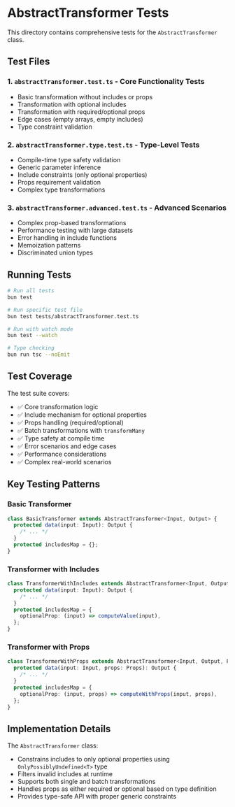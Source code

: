 # AbstractTransformer Tests

This directory contains comprehensive tests for the `AbstractTransformer` class.

## Test Files

### 1. `abstractTransformer.test.ts` - Core Functionality Tests

- Basic transformation without includes or props
- Transformation with optional includes
- Transformation with required/optional props
- Edge cases (empty arrays, empty includes)
- Type constraint validation

### 2. `abstractTransformer.type.test.ts` - Type-Level Tests

- Compile-time type safety validation
- Generic parameter inference
- Include constraints (only optional properties)
- Props requirement validation
- Complex type transformations

### 3. `abstractTransformer.advanced.test.ts` - Advanced Scenarios

- Complex prop-based transformations
- Performance testing with large datasets
- Error handling in include functions
- Memoization patterns
- Discriminated union types

## Running Tests

```bash
# Run all tests
bun test

# Run specific test file
bun test tests/abstractTransformer.test.ts

# Run with watch mode
bun test --watch

# Type checking
bun run tsc --noEmit
```

## Test Coverage

The test suite covers:

- ✅ Core transformation logic
- ✅ Include mechanism for optional properties
- ✅ Props handling (required/optional)
- ✅ Batch transformations with `transformMany`
- ✅ Type safety at compile time
- ✅ Error scenarios and edge cases
- ✅ Performance considerations
- ✅ Complex real-world scenarios

## Key Testing Patterns

### Basic Transformer

```typescript
class BasicTransformer extends AbstractTransformer<Input, Output> {
  protected data(input: Input): Output {
    /* ... */
  }
  protected includesMap = {};
}
```

### Transformer with Includes

```typescript
class TransformerWithIncludes extends AbstractTransformer<Input, Output> {
  protected data(input: Input): Output {
    /* ... */
  }
  protected includesMap = {
    optionalProp: (input) => computeValue(input),
  };
}
```

### Transformer with Props

```typescript
class TransformerWithProps extends AbstractTransformer<Input, Output, Props> {
  protected data(input: Input, props: Props): Output {
    /* ... */
  }
  protected includesMap = {
    optionalProp: (input, props) => computeWithProps(input, props),
  };
}
```

## Implementation Details

The `AbstractTransformer` class:

- Constrains includes to only optional properties using `OnlyPossiblyUndefined<T>` type
- Filters invalid includes at runtime
- Supports both single and batch transformations
- Handles props as either required or optional based on type definition
- Provides type-safe API with proper generic constraints
